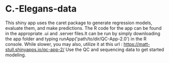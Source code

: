 # C.-Elegans-data
This shiny app uses the caret package to generate regression models, evaluate them, and make predictions. 
The R code for the app can be found in the appropriate .ui and .server files.It can be run by simply downloading the app folder and typing runApp('path/to/dir/QC-App-2.0') in the R console. 
While slower, you may also, utilize it at this url : https://matt-stull.shinyapps.io/qc-app-2/
Use the QC and sequencing data to get started modeling.
